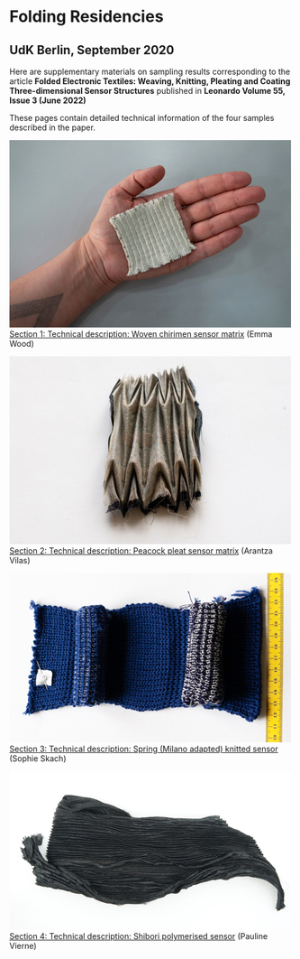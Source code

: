 # Folding Residencies


## UdK Berlin, September 2020 

Here are supplementary materials on sampling results corresponding to the article **Folded Electronic Textiles: Weaving, Knitting, Pleating and Coating
Three-dimensional Sensor Structures** published in **Leonardo Volume 55, Issue 3 (June 2022)**

These pages contain detailed technical information of the four samples described in the paper.

![](https://github.com/Pleated-Electronics/Folding-Residencies-2020/blob/main/figures_making/thumb_Sample1_woven_fig1.jpg)
[Section 1: Technical description: Woven chirimen sensor matrix](https://github.com/Pleated-Electronics/Folding-Residencies-2020/wiki/Technical-description:-Woven-chirimen-sensor-matrix) (Emma Wood)

![](https://github.com/Pleated-Electronics/Folding-Residencies-2020/blob/main/figures_making/thumb_Sample1_pleated_fig1.jpg)
[Section 2: Technical description: Peacock pleat sensor matrix](https://github.com/Pleated-Electronics/Folding-Residencies-2020/wiki/Technical-description:-Peacock-pleat-sensor-matrix) (Arantza Vilas)

![](https://github.com/Pleated-Electronics/Folding-Residencies-2020/blob/main/figures_making/thumb_Sample1_knitted_fig1.jpg)
[Section 3: Technical description: Spring (Milano adapted) knitted sensor](https://github.com/Pleated-Electronics/Folding-Residencies-2020/wiki/Technical-description:-Spring-(Milano-adapted)-knitted-sensor) (Sophie Skach)

![](https://github.com/Pleated-Electronics/Folding-Residencies-2020/blob/main/figures_making/thumb_Sample4_polymerised_fig1.jpg)
[Section 4: Technical description: Shibori polymerised sensor](https://github.com/Pleated-Electronics/Folding-Residencies-2020/wiki/Technical-description:-Shibori-polymerised-sensor) (Pauline Vierne)

